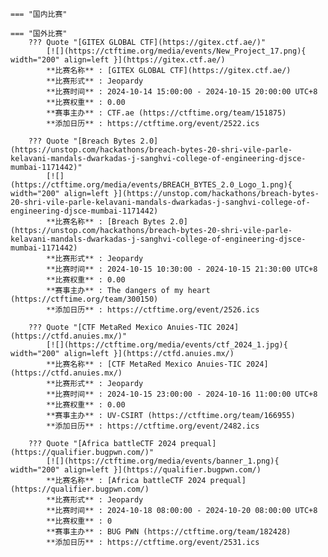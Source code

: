     === "国内比赛"
    
    === "国外比赛"
        ??? Quote "[GITEX GLOBAL CTF](https://gitex.ctf.ae/)"  
            [![](https://ctftime.org/media/events/New_Project_17.png){ width="200" align=left }](https://gitex.ctf.ae/)  
            **比赛名称** : [GITEX GLOBAL CTF](https://gitex.ctf.ae/)  
            **比赛形式** : Jeopardy  
            **比赛时间** : 2024-10-14 15:00:00 - 2024-10-15 20:00:00 UTC+8  
            **比赛权重** : 0.00  
            **赛事主办** : CTF.ae (https://ctftime.org/team/151875)  
            **添加日历** : https://ctftime.org/event/2522.ics  
            
        ??? Quote "[Breach Bytes 2.0](https://unstop.com/hackathons/breach-bytes-20-shri-vile-parle-kelavani-mandals-dwarkadas-j-sanghvi-college-of-engineering-djsce-mumbai-1171442)"  
            [![](https://ctftime.org/media/events/BREACH_BYTES_2.0_Logo_1.png){ width="200" align=left }](https://unstop.com/hackathons/breach-bytes-20-shri-vile-parle-kelavani-mandals-dwarkadas-j-sanghvi-college-of-engineering-djsce-mumbai-1171442)  
            **比赛名称** : [Breach Bytes 2.0](https://unstop.com/hackathons/breach-bytes-20-shri-vile-parle-kelavani-mandals-dwarkadas-j-sanghvi-college-of-engineering-djsce-mumbai-1171442)  
            **比赛形式** : Jeopardy  
            **比赛时间** : 2024-10-15 10:30:00 - 2024-10-15 21:30:00 UTC+8  
            **比赛权重** : 0.00  
            **赛事主办** : The dangers of my heart (https://ctftime.org/team/300150)  
            **添加日历** : https://ctftime.org/event/2526.ics  
            
        ??? Quote "[CTF MetaRed Mexico Anuies-TIC 2024](https://ctfd.anuies.mx/)"  
            [![](https://ctftime.org/media/events/ctf_2024_1.jpg){ width="200" align=left }](https://ctfd.anuies.mx/)  
            **比赛名称** : [CTF MetaRed Mexico Anuies-TIC 2024](https://ctfd.anuies.mx/)  
            **比赛形式** : Jeopardy  
            **比赛时间** : 2024-10-15 23:00:00 - 2024-10-16 11:00:00 UTC+8  
            **比赛权重** : 0.00  
            **赛事主办** : UV-CSIRT (https://ctftime.org/team/166955)  
            **添加日历** : https://ctftime.org/event/2482.ics  
            
        ??? Quote "[Africa battleCTF 2024 prequal](https://qualifier.bugpwn.com/)"  
            [![](https://ctftime.org/media/events/banner_1.png){ width="200" align=left }](https://qualifier.bugpwn.com/)  
            **比赛名称** : [Africa battleCTF 2024 prequal](https://qualifier.bugpwn.com/)  
            **比赛形式** : Jeopardy  
            **比赛时间** : 2024-10-18 08:00:00 - 2024-10-20 08:00:00 UTC+8  
            **比赛权重** : 0  
            **赛事主办** : BUG PWN (https://ctftime.org/team/182428)  
            **添加日历** : https://ctftime.org/event/2531.ics  
            